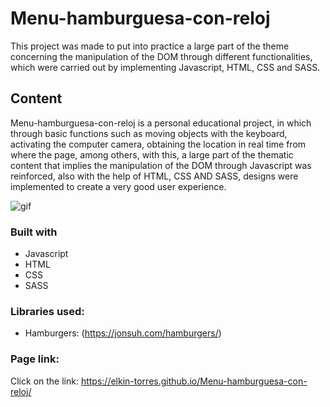 # Menu-hamburguesa-con-reloj
This project was made to put into practice a large part of the theme concerning the manipulation of the DOM through different functionalities, which were carried out by implementing Javascript, HTML, CSS and SASS.

## Content
Menu-hamburguesa-con-reloj is a personal educational project, in which through basic functions such as moving objects with the keyboard, activating the computer camera, obtaining the location in real time from where the page, among others, with this, a large part of the thematic content that implies the manipulation of the DOM through Javascript was reinforced, also with the help of HTML, CSS AND SASS, designs were implemented to create a very good user experience.

![gif](https://github.com/Elkin-Torres/Menu-hamburguesa-con-reloj/assets/110268931/7f22ab43-2311-45a6-affa-c35d623e37a4)

### Built with
- Javascript
- HTML
- CSS
- SASS

### Libraries used:
- Hamburgers: (https://jonsuh.com/hamburgers/)

### Page link:
Click on the link:  https://elkin-torres.github.io/Menu-hamburguesa-con-reloj/

